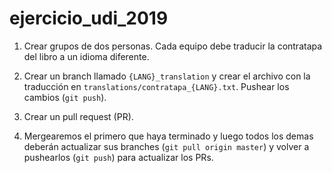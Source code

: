 # ejercicio_udi_2019

1. Crear grupos de dos personas. Cada equipo debe traducir la contratapa del libro a un idioma diferente.

2. Crear un branch llamado `{LANG}_translation` y crear el archivo con la traducción en `translations/contratapa_{LANG}.txt`. Pushear los cambios (`git push`).

3. Crear un pull request (PR).

4. Mergearemos el primero que haya terminado y luego todos los demas deberán actualizar sus branches (`git pull origin master`) y volver a pushearlos (`git push`) para actualizar los PRs.
